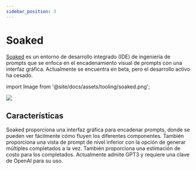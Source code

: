 ```yaml
---
sidebar_position: 3
---
```


# Soaked 

[Soaked](https://soaked-prompts.vercel.app) es un entorno de desarrollo integrado (IDE) de ingeniería de prompts que se enfoca en el encadenamiento visual de prompts con una interfaz gráfica. Actualmente se encuentra en beta, pero el desarrollo activo ha cesado.

import Image from '@site/docs/assets/tooling/soaked.png';

<div style={{textAlign: 'center'}}>
  <img src={Image} style={{width: "750px"}} />
</div>

## Características

Soaked proporciona una interfaz gráfica para encadenar prompts, donde se pueden ver fácilmente cómo fluyen los diferentes componentes. También proporciona una vista de prompt de nivel inferior con la opción de generar múltiples completados a la vez. También proporciona una estimación de costo para los completados. Actualmente admite GPT3 y requiere una clave de OpenAI para su uso.
